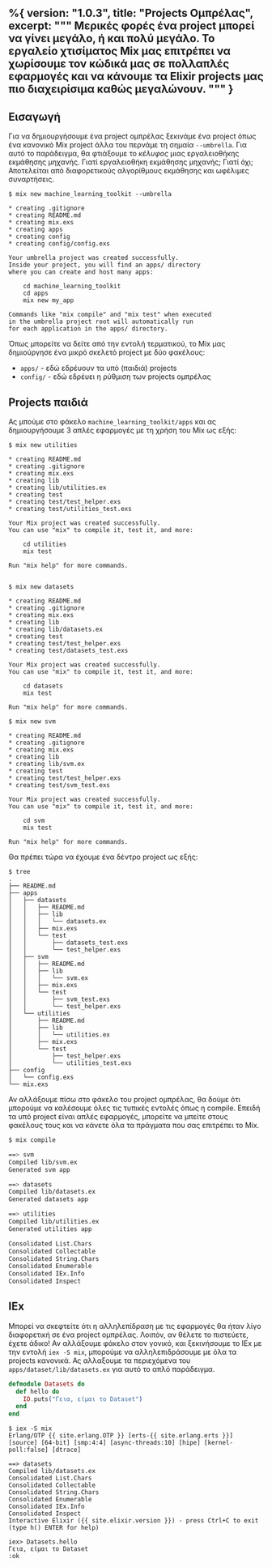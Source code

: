 %{
  version: "1.0.3",
  title: "Projects Ομπρέλας",
  excerpt: """
  Μερικές φορές ένα project μπορεί να γίνει μεγάλο, ή και πολύ μεγάλο.
  Το εργαλείο χτισίματος Mix μας επιτρέπει να χωρίσουμε τον κώδικά μας σε πολλαπλές εφαρμογές και να κάνουμε τα Elixir projects μας πιο διαχειρίσιμα καθώς μεγαλώνουν.
  """
}
---

## Εισαγωγή

Για να δημιουργήσουμε ένα project ομπρέλας ξεκινάμε ένα project όπως ένα κανονικό Mix project άλλα του περνάμε τη σημαία `--umbrella`.
Για αυτό το παράδειγμα, θα φτιάξουμε το *κέλυφος* μιας εργαλειοθήκης εκμάθησης μηχανής.
Γιατί εργαλειοθήκη εκμάθησης μηχανής;  Γιατί όχι;  Αποτελείται από διαφορετικούς αλγορίθμους εκμάθησης και ωφέλιμες συναρτήσεις.

```shell
$ mix new machine_learning_toolkit --umbrella

* creating .gitignore
* creating README.md
* creating mix.exs
* creating apps
* creating config
* creating config/config.exs

Your umbrella project was created successfully.
Inside your project, you will find an apps/ directory
where you can create and host many apps:

    cd machine_learning_toolkit
    cd apps
    mix new my_app

Commands like "mix compile" and "mix test" when executed
in the umbrella project root will automatically run
for each application in the apps/ directory.
```

Όπως μπορείτε να δείτε από την εντολή τερματικού, το Mix μας δημιούργησε ένα μικρό σκελετό project με δύο φακέλους:

- `apps/` - εδώ εδρέυουν τα υπό (παιδιά) projects
- `config/` - εδώ εδρέυει η ρύθμιση των projects ομπρέλας

## Projects παιδιά

Ας μπούμε στο φάκελο `machine_learning_toolkit/apps` και ας δημιουργήσουμε 3 απλές εφαρμογές με τη χρήση του Mix ως εξής:

```shell
$ mix new utilities

* creating README.md
* creating .gitignore
* creating mix.exs
* creating lib
* creating lib/utilities.ex
* creating test
* creating test/test_helper.exs
* creating test/utilities_test.exs

Your Mix project was created successfully.
You can use "mix" to compile it, test it, and more:

    cd utilities
    mix test

Run "mix help" for more commands.


$ mix new datasets

* creating README.md
* creating .gitignore
* creating mix.exs
* creating lib
* creating lib/datasets.ex
* creating test
* creating test/test_helper.exs
* creating test/datasets_test.exs

Your Mix project was created successfully.
You can use "mix" to compile it, test it, and more:

    cd datasets
    mix test

Run "mix help" for more commands.

$ mix new svm

* creating README.md
* creating .gitignore
* creating mix.exs
* creating lib
* creating lib/svm.ex
* creating test
* creating test/test_helper.exs
* creating test/svm_test.exs

Your Mix project was created successfully.
You can use "mix" to compile it, test it, and more:

    cd svm
    mix test

Run "mix help" for more commands.
```

Θα πρέπει τώρα να έχουμε ένα δέντρο project ως εξής:

```shell
$ tree
.
├── README.md
├── apps
│   ├── datasets
│   │   ├── README.md
│   │   ├── lib
│   │   │   └── datasets.ex
│   │   ├── mix.exs
│   │   └── test
│   │       ├── datasets_test.exs
│   │       └── test_helper.exs
│   ├── svm
│   │   ├── README.md
│   │   ├── lib
│   │   │   └── svm.ex
│   │   ├── mix.exs
│   │   └── test
│   │       ├── svm_test.exs
│   │       └── test_helper.exs
│   └── utilities
│       ├── README.md
│       ├── lib
│       │   └── utilities.ex
│       ├── mix.exs
│       └── test
│           ├── test_helper.exs
│           └── utilities_test.exs
├── config
│   └── config.exs
└── mix.exs
```

Αν αλλάξουμε πίσω στο φάκελο του project ομπρέλας, θα δούμε ότι μπορούμε να καλέσουμε όλες τις τυπικές εντολές όπως η compile.
Επειδή τα υπό project είναι απλές εφαρμογές, μπορείτε να μπείτε στους φακέλους τους και να κάνετε όλα τα πράγματα που σας επιτρέπει το Mix.

```bash
$ mix compile

==> svm
Compiled lib/svm.ex
Generated svm app

==> datasets
Compiled lib/datasets.ex
Generated datasets app

==> utilities
Compiled lib/utilities.ex
Generated utilities app

Consolidated List.Chars
Consolidated Collectable
Consolidated String.Chars
Consolidated Enumerable
Consolidated IEx.Info
Consolidated Inspect
```

## IEx

Μπορεί να σκεφτείτε ότι η αλληλεπίδραση με τις εφαρμογές θα ήταν λίγο διαφορετική σε ένα project ομπρέλας.
Λοιπόν, αν θέλετε το πιστεύετε, έχετε άδικο!
Αν αλλάξουμε φάκελο στον γονικό, και ξεκινήσουμε το IEx με την εντολή `iex -S mix`, μπορούμε να αλληλεπιδράσουμε με όλα τα projects κανονικά.
Ας αλλαξουμε τα περιεχόμενα του `apps/dataset/lib/datasets.ex` για αυτό το απλό παράδειγμα.

```elixir
defmodule Datasets do
  def hello do
    IO.puts("Γεια, είμαι το Dataset")
  end
end
```

```shell
$ iex -S mix
Erlang/OTP {{ site.erlang.OTP }} [erts-{{ site.erlang.erts }}] [source] [64-bit] [smp:4:4] [async-threads:10] [hipe] [kernel-poll:false] [dtrace]

==> datasets
Compiled lib/datasets.ex
Consolidated List.Chars
Consolidated Collectable
Consolidated String.Chars
Consolidated Enumerable
Consolidated IEx.Info
Consolidated Inspect
Interactive Elixir ({{ site.elixir.version }}) - press Ctrl+C to exit (type h() ENTER for help)

iex> Datasets.hello
Γεια, είμαι το Dataset
:ok
```
